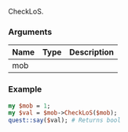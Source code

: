 CheckLoS.
### Arguments
**Name**|**Type**|**Description**
:---|:---|:---
mob||

### Example

```perl
my $mob = 1;
my $val = $mob->CheckLoS($mob);
quest::say($val); # Returns bool
```